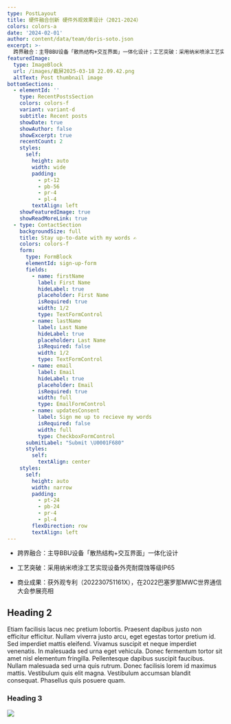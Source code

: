 ```yaml
---
type: PostLayout
title: 硬件融合创新 硬件外观效果设计（2021-2024）
colors: colors-a
date: '2024-02-01'
author: content/data/team/doris-soto.json
excerpt: >-
  跨界融合：主导BBU设备「散热结构+交互界面」一体化设计；工艺突破：采用纳米喷涂工艺实现设备外壳耐腐蚀等级IP65；商业成果：获外观专利（202230751161X），在2022巴塞罗那MWC世界通信大会参展亮相。
featuredImage:
  type: ImageBlock
  url: /images/截屏2025-03-18 22.09.42.png
  altText: Post thumbnail image
bottomSections:
  - elementId: ''
    type: RecentPostsSection
    colors: colors-f
    variant: variant-d
    subtitle: Recent posts
    showDate: true
    showAuthor: false
    showExcerpt: true
    recentCount: 2
    styles:
      self:
        height: auto
        width: wide
        padding:
          - pt-12
          - pb-56
          - pr-4
          - pl-4
        textAlign: left
    showFeaturedImage: true
    showReadMoreLink: true
  - type: ContactSection
    backgroundSize: full
    title: Stay up-to-date with my words ✍️
    colors: colors-f
    form:
      type: FormBlock
      elementId: sign-up-form
      fields:
        - name: firstName
          label: First Name
          hideLabel: true
          placeholder: First Name
          isRequired: true
          width: 1/2
          type: TextFormControl
        - name: lastName
          label: Last Name
          hideLabel: true
          placeholder: Last Name
          isRequired: false
          width: 1/2
          type: TextFormControl
        - name: email
          label: Email
          hideLabel: true
          placeholder: Email
          isRequired: true
          width: full
          type: EmailFormControl
        - name: updatesConsent
          label: Sign me up to recieve my words
          isRequired: false
          width: full
          type: CheckboxFormControl
      submitLabel: "Submit \U0001F680"
      styles:
        self:
          textAlign: center
    styles:
      self:
        height: auto
        width: narrow
        padding:
          - pt-24
          - pb-24
          - pr-4
          - pl-4
        flexDirection: row
        textAlign: left
---
```

*   跨界融合：主导BBU设备「散热结构+交互界面」一体化设计

*   工艺突破：采用纳米喷涂工艺实现设备外壳耐腐蚀等级IP65

*   商业成果：获外观专利（202230751161X），在2022巴塞罗那MWC世界通信大会参展亮相

## Heading 2

Etiam facilisis lacus nec pretium lobortis. Praesent dapibus justo non efficitur efficitur. Nullam viverra justo arcu, eget egestas tortor pretium id. Sed imperdiet mattis eleifend. Vivamus suscipit et neque imperdiet venenatis. In malesuada sed urna eget vehicula. Donec fermentum tortor sit amet nisl elementum fringilla. Pellentesque dapibus suscipit faucibus. Nullam malesuada sed urna quis rutrum. Donec facilisis lorem id maximus mattis. Vestibulum quis elit magna. Vestibulum accumsan blandit consequat. Phasellus quis posuere quam.

### Heading 3

![](/images/BBU21001.png)
